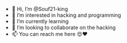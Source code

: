 - 👋 Hi, I’m @Souf21-king
- 👀 I’m interested in hacking and programming 
- 🌱 I’m currently learning
- 💞️ I’m looking to collaborate on the hacking
- 📫 You can reach me here 😍❤️

<!---
Souf21-king/Souf21-king is a ✨ special ✨ repository because its `README.md` (this file) appears on your GitHub profile.
You can click the Preview link to take a look at your changes.
--->
